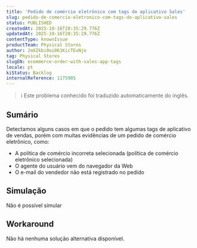 ```yaml
---
title: 'Pedido de comércio eletrônico com tags do aplicativo Sales'
slug: pedido-de-comercio-eletronico-com-tags-do-aplicativo-sales
status: PUBLISHED
createdAt: 2025-10-16T20:35:29.776Z
updatedAt: 2025-10-16T20:35:29.776Z
contentType: knownIssue
productTeam: Physical Stores
author: 2mXZkbi0oi061KicTExNjo
tag: Physical Stores
slugEN: ecommerce-order-with-sales-app-tags
locale: pt
kiStatus: Backlog
internalReference: 1175985
---
```


>ℹ️ Este problema conhecido foi traduzido automaticamente do inglês.

## Sumário


Detectamos alguns casos em que o pedido tem algumas tags de aplicativo de vendas, porém com muitas evidências de um pedido de comércio eletrônico, como:


- A política de comércio incorreta selecionada (política de comércio eletrônico selecionada)
- O agente do usuário vem do navegador da Web
- O e-mail do vendedor não está registrado no pedido
## Simulação


Não é possível simular


## Workaround


Não há nenhuma solução alternativa disponível.



